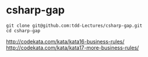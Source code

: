 # csharp-gap

    git clone git@github.com:tdd-Lectures/csharp-gap.git
    cd csharp-gap


http://codekata.com/kata/kata16-business-rules/
http://codekata.com/kata/kata17-more-business-rules/

